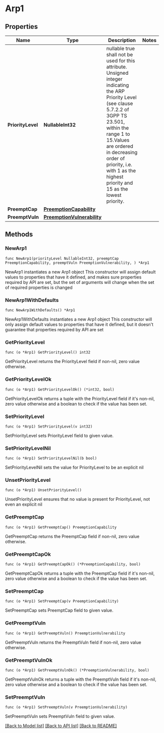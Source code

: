 # Arp1

## Properties

Name | Type | Description | Notes
------------ | ------------- | ------------- | -------------
**PriorityLevel** | **NullableInt32** | nullable true shall not be used for this attribute. Unsigned integer indicating the ARP Priority Level (see clause 5.7.2.2 of 3GPP TS 23.501, within the range 1 to 15.Values are ordered in decreasing order of priority, i.e. with 1 as the highest priority and 15 as the lowest priority.   | 
**PreemptCap** | [**PreemptionCapability**](PreemptionCapability.md) |  | 
**PreemptVuln** | [**PreemptionVulnerability**](PreemptionVulnerability.md) |  | 

## Methods

### NewArp1

`func NewArp1(priorityLevel NullableInt32, preemptCap PreemptionCapability, preemptVuln PreemptionVulnerability, ) *Arp1`

NewArp1 instantiates a new Arp1 object
This constructor will assign default values to properties that have it defined,
and makes sure properties required by API are set, but the set of arguments
will change when the set of required properties is changed

### NewArp1WithDefaults

`func NewArp1WithDefaults() *Arp1`

NewArp1WithDefaults instantiates a new Arp1 object
This constructor will only assign default values to properties that have it defined,
but it doesn't guarantee that properties required by API are set

### GetPriorityLevel

`func (o *Arp1) GetPriorityLevel() int32`

GetPriorityLevel returns the PriorityLevel field if non-nil, zero value otherwise.

### GetPriorityLevelOk

`func (o *Arp1) GetPriorityLevelOk() (*int32, bool)`

GetPriorityLevelOk returns a tuple with the PriorityLevel field if it's non-nil, zero value otherwise
and a boolean to check if the value has been set.

### SetPriorityLevel

`func (o *Arp1) SetPriorityLevel(v int32)`

SetPriorityLevel sets PriorityLevel field to given value.


### SetPriorityLevelNil

`func (o *Arp1) SetPriorityLevelNil(b bool)`

 SetPriorityLevelNil sets the value for PriorityLevel to be an explicit nil

### UnsetPriorityLevel
`func (o *Arp1) UnsetPriorityLevel()`

UnsetPriorityLevel ensures that no value is present for PriorityLevel, not even an explicit nil
### GetPreemptCap

`func (o *Arp1) GetPreemptCap() PreemptionCapability`

GetPreemptCap returns the PreemptCap field if non-nil, zero value otherwise.

### GetPreemptCapOk

`func (o *Arp1) GetPreemptCapOk() (*PreemptionCapability, bool)`

GetPreemptCapOk returns a tuple with the PreemptCap field if it's non-nil, zero value otherwise
and a boolean to check if the value has been set.

### SetPreemptCap

`func (o *Arp1) SetPreemptCap(v PreemptionCapability)`

SetPreemptCap sets PreemptCap field to given value.


### GetPreemptVuln

`func (o *Arp1) GetPreemptVuln() PreemptionVulnerability`

GetPreemptVuln returns the PreemptVuln field if non-nil, zero value otherwise.

### GetPreemptVulnOk

`func (o *Arp1) GetPreemptVulnOk() (*PreemptionVulnerability, bool)`

GetPreemptVulnOk returns a tuple with the PreemptVuln field if it's non-nil, zero value otherwise
and a boolean to check if the value has been set.

### SetPreemptVuln

`func (o *Arp1) SetPreemptVuln(v PreemptionVulnerability)`

SetPreemptVuln sets PreemptVuln field to given value.



[[Back to Model list]](../README.md#documentation-for-models) [[Back to API list]](../README.md#documentation-for-api-endpoints) [[Back to README]](../README.md)



